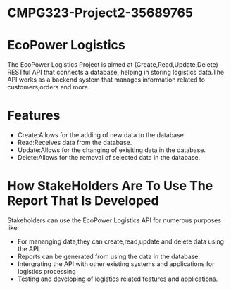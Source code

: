 # CMPG323-Project2-35689765

# EcoPower Logistics

The EcoPower Logistics Project is aimed at (Create,Read,Update,Delete) RESTful API that connects a database, helping in storing logistics data.The API works as a backend system that manages information related to customers,orders and more.

# Features

- Create:Allows for the adding of new data to the database.
- Read:Receives data from the database.
- Update:Allows for the changing of exisiting data in the database.
- Delete:Allows for the removal of selected data in the database.

# How StakeHolders Are To Use The Report That Is Developed

Stakeholders can use the EcoPower Logistics API for numerous purposes like:
- For mananging data,they can create,read,update and delete data using the API.
- Reports can be generated from using the data in the database.
- Intergrating the API with other existing systems and applications for logistics processing 
- Testing and developing of logistics related features and applications.
